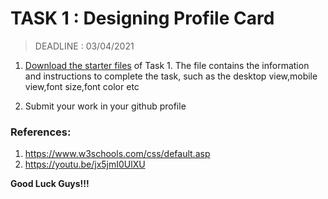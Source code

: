 # TASK 1 : Designing Profile Card

> DEADLINE : 03/04/2021


1. [Download the starter files](profile-card-component-main.zip) of Task 1.
The file contains the information and instructions to complete the task, such as the desktop view,mobile view,font size,font color etc

2. Submit your work in your github profile

### References:
 1. https://www.w3schools.com/css/default.asp
 2. https://youtu.be/jx5jmI0UlXU 

   
   
  **Good Luck Guys!!!**
